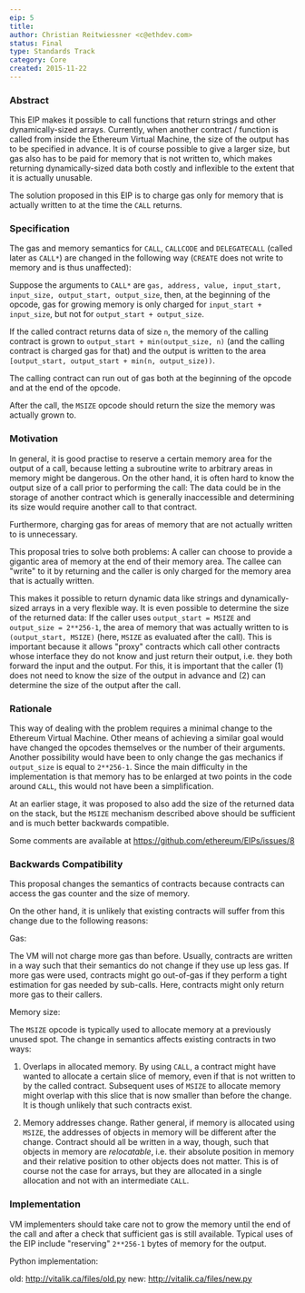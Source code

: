 ```yaml
---
eip: 5
title:
author: Christian Reitwiessner <c@ethdev.com>
status: Final
type: Standards Track
category: Core
created: 2015-11-22
---
```


### Abstract

This EIP makes it possible to call functions that return strings and other dynamically-sized arrays. Currently, when another contract / function is called from inside the Ethereum Virtual Machine, the size of the output has to be specified in advance. It is of course possible to give a larger size, but gas also has to be paid for memory that is not written to, which makes returning dynamically-sized data both costly and inflexible to the extent that it is actually unusable.

The solution proposed in this EIP is to charge gas only for memory that is actually written to at the time the `CALL` returns.

### Specification

The gas and memory semantics for `CALL`, `CALLCODE` and `DELEGATECALL` (called later as `CALL*`) are changed in the following way (`CREATE` does not write to memory and is thus unaffected):

Suppose the arguments to `CALL*` are `gas, address, value, input_start, input_size, output_start, output_size`, then, at the beginning of the opcode, gas for growing memory is only charged for `input_start + input_size`, but not for `output_start + output_size`.

If the called contract returns data of size `n`, the memory of the calling contract is grown to `output_start + min(output_size, n)` (and the calling contract is charged gas for that) and the output is written to the area `[output_start, output_start + min(n, output_size))`.

The calling contract can run out of gas both at the beginning of the opcode and at the end of the opcode.

After the call, the `MSIZE` opcode should return the size the memory was actually grown to.

### Motivation

In general, it is good practise to reserve a certain memory area for the output of a call, because letting a subroutine write to arbitrary areas in memory might be dangerous. On the other hand, it is often hard to know the output size of a call prior to performing the call: The data could be in the storage of another contract which is generally inaccessible and determining its size would require another call to that contract.

Furthermore, charging gas for areas of memory that are not actually written to is unnecessary.

This proposal tries to solve both problems: A caller can choose to provide a gigantic area of memory at the end of their memory area. The callee can "write" to it by returning and the caller is only charged for the memory area that is actually written.

This makes it possible to return dynamic data like strings and dynamically-sized arrays in a very flexible way. It is even possible to determine the size of the returned data: If the caller uses `output_start = MSIZE` and `output_size = 2**256-1`, the area of memory that was actually written to is `(output_start, MSIZE)` (here, `MSIZE` as evaluated after the call). This is important because it allows "proxy" contracts which call other contracts whose interface they do not know and just return their output, i.e. they both forward the input and the output. For this, it is important that the caller (1) does not need to know the size of the output in advance and (2) can determine the size of the output after the call.


### Rationale

This way of dealing with the problem requires a minimal change to the Ethereum Virtual Machine. Other means of achieving a similar goal would have changed the opcodes themselves or the number of their arguments. Another possibility would have been to only change the gas mechanics if `output_size` is equal to `2**256-1`. Since the main difficulty in the implementation is that memory has to be enlarged at two points in the code around `CALL`, this would not have been a simplification.

At an earlier stage, it was proposed to also add the size of the returned data on the stack, but the `MSIZE` mechanism described above should be sufficient and is much better backwards compatible.

Some comments are available at https://github.com/ethereum/EIPs/issues/8

### Backwards Compatibility

This proposal changes the semantics of contracts because contracts can access the gas counter and the size of memory.

On the other hand, it is unlikely that existing contracts will suffer from this change due to the following reasons:

Gas:

The VM will not charge more gas than before. Usually, contracts are written in a way such that their semantics do not change if they use up less gas. If more gas were used, contracts might go out-of-gas if they perform a tight estimation for gas needed by sub-calls. Here, contracts might only return more gas to their callers.

Memory size:

The `MSIZE` opcode is typically used to allocate memory at a previously unused spot. The change in semantics affects existing contracts in two ways:

1. Overlaps in allocated memory. By using `CALL`, a contract might have wanted to allocate a certain slice of memory, even if that is not written to by the called contract. Subsequent uses of `MSIZE` to allocate memory might overlap with this slice that is now smaller than before the change. It is though unlikely that such contracts exist.

2. Memory addresses change. Rather general, if memory is allocated using `MSIZE`, the addresses of objects in memory will be different after the change. Contract should all be written in a way, though, such that objects in memory are _relocatable_, i.e. their absolute position in memory and their relative position to other objects does not matter. This is of course not the case for arrays, but they are allocated in a single allocation and not with an intermediate `CALL`.


### Implementation

VM implementers should take care not to grow the memory until the end of the call and after a check that sufficient gas is still available. Typical uses of the EIP include "reserving" `2**256-1` bytes of memory for the output.

Python implementation:

  old: http://vitalik.ca/files/old.py new: http://vitalik.ca/files/new.py
